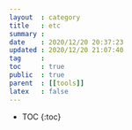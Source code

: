 ```yaml
---
layout  : category
title   : etc
summary : 
date    : 2020/12/20 20:37:23
updated : 2020/12/20 21:07:40
tag     : 
toc     : true
public  : true
parent  : [[tools]]
latex   : false
---
```

* TOC
{:toc}

# 
